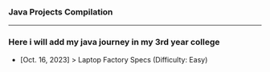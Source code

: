 ### Java Projects Compilation
---

<h3>Here i will add my java journey in my 3rd year college</h3>

- [Oct. 16, 2023] > Laptop Factory Specs (Difficulty: Easy)

